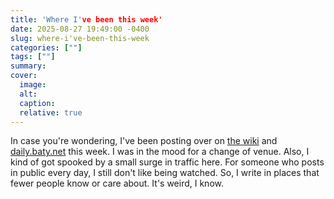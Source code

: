```yaml
---
title: 'Where I've been this week'
date: 2025-08-27 19:49:00 -0400
slug: where-i've-been-this-week
categories: [""]
tags: [""]
summary: 
cover: 
  image: 
  alt: 
  caption: 
  relative: true
---
```


In case you're wondering, I've been posting over on [the wiki](https://rudimentarylathe.org) and [daily.baty.net](https://daily.baty.net) this week. I was in the mood for a change of venue. Also, I kind of got spooked by a small surge in traffic here. For someone who posts in public every day, I still don't like being watched. So, I write in places that fewer people know or care about. It's weird, I know.
